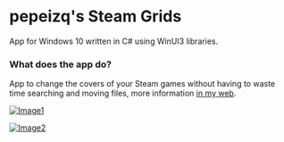 # pepeizq's Steam Grids

App for Windows 10 written in C# using WinUI3 libraries.

### What does the app do?

App to change the covers of your Steam games without having to waste time searching and moving files, more information [in my web](https://pepeizqapps.com/app/steam-grids/).

[![Image1](https://i.imgur.com/Zmzp87W.webp)](https://pepeizqapps.com/app/steam-grids/)

[![Image2](https://i.imgur.com/iWw4orR.webp)](https://pepeizqapps.com/app/steam-grids/)
